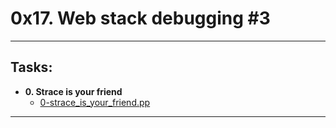 # 0x17. Web stack debugging #3

---
## Tasks:

* **0. Strace is your friend**
  * [0-strace_is_your_friend.pp](./0-strace_is_your_friend.pp)
---

